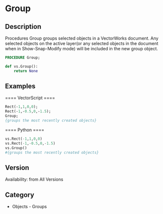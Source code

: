 # Group

## Description
Procedures Group groups selected objects in a VectorWorks document. Any selected objects on the active layer(or any selected objects in the document when in Show-Snap-Modify mode) will be included in the new group object.

```pascal
PROCEDURE Group;
```

```python
def vs.Group():
    return None
```

## Examples
==== VectorScript ====
```pascal
Rect(-1,1,0,0);
Rect(-1,-0.5,0,-1.5);
Group;
{groups the most recently created objects}
```
==== Python ====
```python
vs.Rect(-1,1,0,0)
vs.Rect(-1,-0.5,0,-1.5)
vs.Group()
#{groups the most recently created objects}
```

## Version
Availability: from All Versions

## Category
* Objects - Groups

